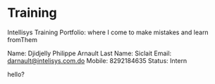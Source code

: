 # Training
Intellisys Training Portfolio: where I come to make mistakes and learn fromThem

Name: Djidjelly Philippe Arnault
Last Name: Siclait
Email: darnault@intelisys.com.do
Mobile: 8292184635
Status: Intern

hello?
